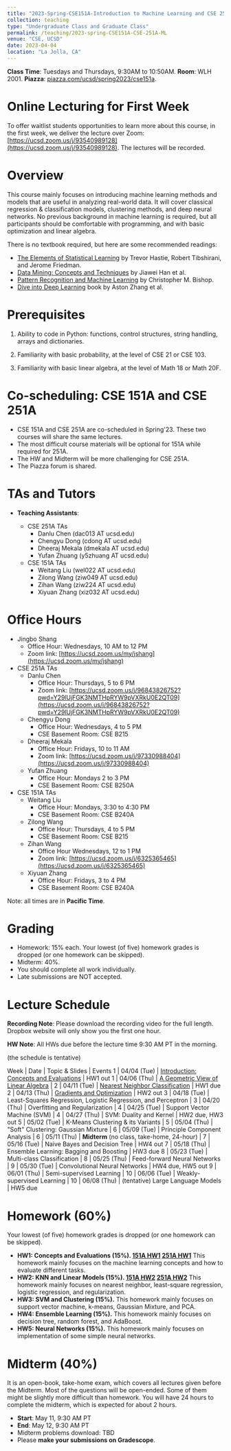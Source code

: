 ```yaml
---
title: "2023-Spring-CSE151A-Introduction to Machine Learning and CSE 251A-ML: Learning Algorithms"
collection: teaching
type: "Undergraduate Class and Graduate Class"
permalink: /teaching/2023-spring-CSE151A-CSE-251A-ML
venue: "CSE, UCSD"
date: 2023-04-04
location: "La Jolla, CA"
---
```


**Class Time**: Tuesdays and Thursdays, 9:30AM to 10:50AM.  **Room**: WLH 2001.  **Piazza**: [piazza.com/ucsd/spring2023/cse151a](https://piazza.com/ucsd/spring2023/cse151a).


Online Lecturing for First Week
======

To offer waitlist students opportunities to learn more about this course, in the first week, we deliver the lecture over Zoom: [https://ucsd.zoom.us/j/93540989128](https://ucsd.zoom.us/j/93540989128). The lectures will be recorded. 


Overview
======

This course mainly focuses on introducing machine learning methods and models that are useful in analyzing real-world data. It will cover classical regression & classification models, clustering methods, and deep neural networks. No previous background in machine learning is required, but all participants should be comfortable with programming, and with basic optimization and linear algebra. 

There is no textbook required, but here are some recommended readings:
- [The Elements of Statistical Learning](https://web.stanford.edu/~hastie/ElemStatLearn/printings/ESLII_print12.pdf) by Trevor Hastie, ‎Robert Tibshirani, and Jerome Friedman.
- [Data Mining: Concepts and Techniques](https://books.google.com/books/about/Data_Mining_Concepts_and_Techniques.html?id=pQws07tdpjoC&source=kp_book_description) by Jiawei Han et al.
- [Pattern Recognition and Machine Learning](https://books.google.com/books/about/Pattern_Recognition_and_Machine_Learning.html?id=HL4HrgEACAAJ&source=kp_book_description) by Christopher M. Bishop.
- [Dive into Deep Learning](https://d2l.ai/) book by Aston Zhang et al.

Prerequisites
======

1. Ability to code in Python: functions, control structures, string handling, arrays and dictionaries.

2. Familiarity with basic probability, at the level of CSE 21 or CSE 103.

3. Familiarity with basic linear algebra, at the level of Math 18 or Math 20F.


Co-scheduling: CSE 151A and CSE 251A
======

- CSE 151A and CSE 251A are co-scheduled in Spring'23. These two courses will share the same lectures.
- The most difficult course materials will be optional for 151A while required for 251A.
- The HW and Midterm will be more challenging for CSE 251A. 
- The Piazza forum is shared.

TAs and Tutors
======

- **Teaching Assistants**:

    - CSE 251A TAs
        - Danlu Chen (dac013 AT ucsd.edu)
        - Chengyu Dong (cdong AT ucsd.edu)
        - Dheeraj Mekala (dmekala AT ucsd.edu)
        - Yufan Zhuang (y5zhuang AT ucsd.edu)  
    - CSE 151A TAs
        - Weitang Liu (wel022 AT ucsd.edu)
        - Zilong Wang (ziw049 AT ucsd.edu)
        - Zihan Wang (ziw224 AT ucsd.edu)
        - Xiyuan Zhang (xiz032 AT ucsd.edu)


Office Hours
======

- Jingbo Shang
    - Office Hour: Wednesdays, 10 AM to 12 PM
    - Zoom link: [https://ucsd.zoom.us/my/jshang](https://ucsd.zoom.us/my/jshang)
- CSE 251A TAs
    - Danlu Chen
        - Office Hour: Thursdays, 5 to 6 PM
        - Zoom link: [https://ucsd.zoom.us/j/96843826752?pwd=Y29lUjFGK3NMTHpRYW9pVXRkU0E2QT09](https://ucsd.zoom.us/j/96843826752?pwd=Y29lUjFGK3NMTHpRYW9pVXRkU0E2QT09)
    - Chengyu Dong
        - Office Hour: Wednesdays, 4 to 5 PM
        - CSE Basement Room: CSE B215
    - Dheeraj Mekala
        - Office Hour: Fridays, 10 to 11 AM
        - Zoom link: [https://ucsd.zoom.us/j/97330988404](https://ucsd.zoom.us/j/97330988404)
    - Yufan Zhuang
        - Office Hour: Mondays 2 to 3 PM
        - CSE Basement Room: CSE B250A
- CSE 151A TAs
    - Weitang Liu
        - Office Hour: Mondays, 3:30 to 4:30 PM
        - CSE Basement Room: CSE B240A
    - Zilong Wang
        - Office Hour: Thursdays, 4 to 5 PM
        - CSE Basement Room: CSE B215
    - Zihan Wang
        - Office Hour Wednesdays, 12 to 1 PM
        - Zoom link: [https://ucsd.zoom.us/j/6325365465](https://ucsd.zoom.us/j/6325365465)
    - Xiyuan Zhang
        - Office Hour: Fridays, 3 to 4 PM
        - CSE Basement Room: CSE B240A

Note: all times are in **Pacific Time**.

Grading
======

- Homework: 15% each. Your lowest (of five) homework grades is dropped (or one homework can be skipped).
- Midterm: 40%.
- You should complete all work individually.
- Late submissions are NOT accepted.

Lecture Schedule
======

**Recording Note**: Please download the recording video for the full length. Dropbox website will only show you the first one hour.

**HW Note**: All HWs due before the lecture time 9:30 AM PT in the morning. 

(the schedule is tentative)

Week | Date        | Topic & Slides                                                  | Events
1    | 04/04 (Tue) | [Introduction: Concepts and Evaluations](https://www.dropbox.com/sh/nszfnsi4jendkch/AADGxuRRC_vSkp7bXCKQRE7Da?dl=0) | HW1 out
1    | 04/06 (Thu) | [A Geometric View of Linear Algebra](https://www.dropbox.com/sh/6c1jjhqodhutwh1/AACaSynpzebBAoEXklnm8sLaa?dl=0) |
2    | 04/11 (Tue) | [Nearest Neighbor Classification](https://www.dropbox.com/sh/b3l27vrcjil73od/AABJYSVxVS0E4d-9yD8DLI3Oa?dl=0) | HW1 due
2    | 04/13 (Thu) | [Gradients and Optimization](https://www.dropbox.com/sh/rn6wojuojglhno3/AABcSfMBsUO_PowHRi-PUgJKa?dl=0) | HW2 out
3    | 04/18 (Tue) | Least-Squares Regression, Logistic Regression, and Perceptron |
3    | 04/20 (Thu) | Overfitting and Regularization | 
4    | 04/25 (Tue) | Support Vector Machine (SVM) | 
4    | 04/27 (Thu) | SVM: Duality and Kernel | HW2 due, HW3 out
5    | 05/02 (Tue) | K-Means Clustering & its Variants |
5    | 05/04 (Thu) | "Soft" Clustering: Gaussian Mixture |
6    | 05/09 (Tue) | Principle Component Analysis |
6    | 05/11 (Thu) | **Midterm** (no class, take-home, 24-hour) |
7    | 05/16 (Tue) | Naive Bayes and Decision Tree | HW4 out
7    | 05/18 (Thu) | Ensemble Learning: Bagging and Boosting | HW3 due
8    | 05/23 (Tue) | Multi-class Classification |
8    | 05/25 (Thu) | Feed-forward Neural Networks |
9    | 05/30 (Tue) | Convolutional Neural Networks | HW4 due, HW5 out
9    | 06/01 (Thu) | Semi-supervised Learning | 
10   | 06/06 (Tue) | Weakly-supervised Learning |
10   | 06/08 (Thu) | (tentative) Large Language Models | HW5 due


Homework (60%)
======

Your lowest (of five) homework grades is dropped (or one homework can be skipped).

- **HW1: Concepts and Evaluations (15%). [151A HW1](https://www.dropbox.com/s/jp00907jek6ihvb/CSE%20151A%20HW1.zip?dl=0) [251A HW1](https://www.dropbox.com/s/agr7wklrwogdyb5/CSE%20251A%20HW1.zip?dl=0)** This homework mainly focuses on the machine learning concepts and how to evaluate different tasks.
- **HW2: KNN and Linear Models (15%). [151A HW2](https://www.dropbox.com/s/iobynioeu6098e5/CSE-151A-HW2.zip?dl=0) [251A HW2](https://www.dropbox.com/s/ex9hb5msce2n3wg/CSE-251A-HW2.zip?dl=0)** This homework mainly focuses on nearest neighbor, least-square regression, logistic regression, and regularization.
- **HW3: SVM and Clustering (15%).** This homework mainly focuses on support vector machine, k-means, Gaussian Mixture, and PCA.
- **HW4: Ensemble Learning (15%).** This homework mainly focuses on decision tree, random forest, and AdaBoost.
- **HW5: Neural Networks (15%).** This homework mainly focuses on implementation of some simple neural networks.

Midterm (40%)
======

It is an open-book, take-home exam, which covers all lectures given before the Midterm. Most of the questions will be open-ended. Some of them might be slightly more difficult than homework. You will have 24 hours to complete the midterm, which is expected for about 2 hours.

- **Start**: May 11, 9:30 AM PT
- **End**: May 12, 9:30 AM PT
- Midterm problems download: TBD
- Please **make your submissions on Gradescope**.
